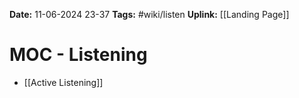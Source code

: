 **Date:** 11-06-2024 23-37
**Tags:** #wiki/listen
**Uplink:** [[Landing Page]]

# MOC - Listening
- [[Active Listening]]
